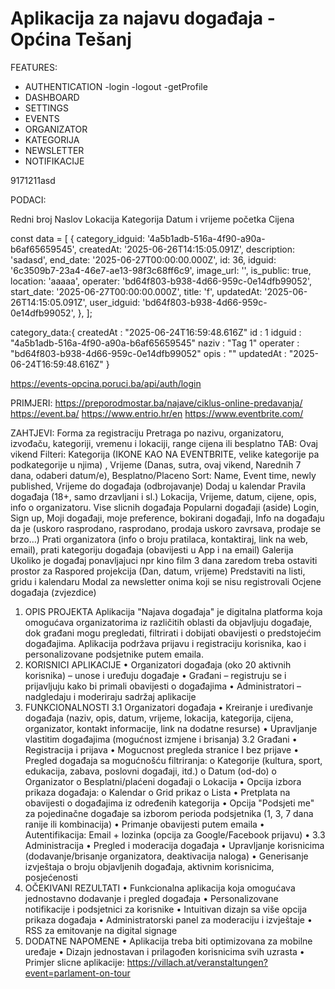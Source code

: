 # Aplikacija za najavu događaja - Općina Tešanj

FEATURES:

- AUTHENTICATION
  -login
  -logout
  -getProfile
- DASHBOARD
- SETTINGS
- EVENTS
- ORGANIZATOR
- KATEGORIJA
- NEWSLETTER
- NOTIFIKACIJE

9171211asd

PODACI:

Redni broj
Naslov
Lokacija
Kategorija
Datum i vrijeme početka
Cijena

const data = [
{
category_idguid: '4a5b1adb-516a-4f90-a90a-b6af65659545',
createdAt: '2025-06-26T14:15:05.091Z',
description: 'sadasd',
end_date: '2025-06-27T00:00:00.000Z',
id: 36,
idguid: '6c3509b7-23a4-46e7-ae13-98f3c68ff6c9',
image_url: '',
is_public: true,
location: 'aaaaa',
operater: 'bd64f803-b938-4d66-959c-0e14dfb99052',
start_date: '2025-06-27T00:00:00.000Z',
title: 'f',
updatedAt: '2025-06-26T14:15:05.091Z',
user_idguid: 'bd64f803-b938-4d66-959c-0e14dfb99052',
},
];

category_data:{
createdAt
:
"2025-06-24T16:59:48.616Z"
id
:
1
idguid
:
"4a5b1adb-516a-4f90-a90a-b6af65659545"
naziv
:
"Tag 1"
operater
:
"bd64f803-b938-4d66-959c-0e14dfb99052"
opis
:
""
updatedAt
:
"2025-06-24T16:59:48.616Z"
}

https://events-opcina.poruci.ba/api/auth/login

PRIMJERI: https://preporodmostar.ba/najave/ciklus-online-predavanja/
https://event.ba/
https://www.entrio.hr/en
https://www.eventbrite.com/

ZAHTJEVI:
Forma za registraciju
Pretraga po nazivu, organizatoru, izvođaču, kategoriji, vremenu i lokaciji, range cijena ili besplatno
TAB: Ovaj vikend
Filteri: Kategorija (IKONE KAO NA EVENTBRITE, velike kategorije pa podkategorije u njima) , Vrijeme (Danas, sutra, ovaj vikend, Narednih 7 dana, odaberi datum/e), Besplatno/Placeno
Sort: Name, Event time, newly published,
Vrijeme do događaja (odbrojavanje)
Dodaj u kalendar
Pravila događaja (18+, samo drzavljani i sl.)
Lokacija, Vrijeme, datum, cijene, opis, info o organizatoru.
Vise slicnih događaja
Popularni događaji (aside)
Login, Sign up, Moji događaji, moje preference, bokirani događaji,
Info na događaju da je (uskoro rasprodano, rasprodano, prodaja uskoro zavrsava, prodaje se brzo…)
Prati organizatora (info o broju pratilaca, kontaktiraj, link na web, email), prati kategoriju događaja (obavijesti u App i na email)
Galerija
Ukoliko je događaj ponavljajuci npr kino film 3 dana zaredom treba ostaviti prostor za Raspored projekcija (Dan, datum, vrijeme)
Predstaviti na listi, gridu i kalendaru
Modal za newsletter onima koji se nisu registrovali
Ocjene događaja (zvjezdice)

1. OPIS PROJEKTA Aplikacija "Najava događaja" je digitalna platforma koja omogućava organizatorima iz različitih oblasti da objavljuju događaje, dok građani mogu pregledati, filtrirati i dobijati obavijesti o predstojećim događajima. Aplikacija podržava prijavu i registraciju korisnika, kao i personalizovane podsjetnike putem emaila.
2. KORISNICI APLIKACIJE
   • Organizatori događaja (oko 20 aktivnih korisnika) – unose i uređuju događaje
   • Građani – registruju se i prijavljuju kako bi primali obavijesti o događajima
   • Administratori – nadgledaju i moderiraju sadržaj aplikacije
3. FUNKCIONALNOSTI
   3.1 Organizatori događaja
   • Kreiranje i uređivanje događaja (naziv, opis, datum, vrijeme, lokacija, kategorija, cijena, organizator, kontakt informacije, link na dodatne resurse)
   • Upravljanje vlastitim događajima (mogućnost izmjene i brisanja)
   3.2 Građani
   • Registracija i prijava
   • Mogucnost pregleda stranice I bez prijave
   • Pregled događaja sa mogućnošću filtriranja:
   o Kategorije (kultura, sport, edukacija, zabava, poslovni događaji, itd.)
   o Datum (od-do)
   o Organizator
   o Besplatni/plaćeni događaji
   o Lokacija
   • Opcija izbora prikaza događaja:
   o Kalendar
   o Grid prikaz
   o Lista
   • Pretplata na obavijesti o događajima iz određenih kategorija
   • Opcija "Podsjeti me" za pojedinačne događaje sa izborom perioda podsjetnika (1, 3, 7 dana ranije ili kombinacija)
   • Primanje obavijesti putem emaila
   • Autentifikacija: Email + lozinka (opcija za Google/Facebook prijavu)
   •
   3.3 Administracija
   • Pregled i moderacija događaja
   • Upravljanje korisnicima (dodavanje/brisanje organizatora, deaktivacija naloga)
   • Generisanje izvještaja o broju objavljenih događaja, aktivnim korisnicima, posjećenosti
4. OČEKIVANI REZULTATI
   • Funkcionalna aplikacija koja omogućava jednostavno dodavanje i pregled događaja
   • Personalizovane notifikacije i podsjetnici za korisnike
   • Intuitivan dizajn sa više opcija prikaza događaja
   • Administratorski panel za moderaciju i izvještaje
   • RSS za emitovanje na digital signage
5. DODATNE NAPOMENE
   • Aplikacija treba biti optimizovana za mobilne uređaje
   • Dizajn jednostavan i prilagođen korisnicima svih uzrasta
   • Primjer slicne aplikacije: https://villach.at/veranstaltungen?event=parlament-on-tour
